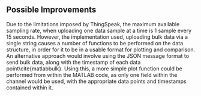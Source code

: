 ## Possible Improvements

Due to the limitations imposed by ThingSpeak, the maximum available sampling
rate, when uploading one data sample at a time is 1 sample every 15 seconds.
However, the implementation used, uploading bulk data via a single string causes
a number of functions to be performed on the data structure, in order for it to
be in a usable format for plotting and comparison. An alternative approach would
involve using the JSON message format to send bulk data, along with the
timestamp of each data point\cite{matlabbulk}. Using this, a more simple plot function could be
performed from within the MATLAB code, as only one field within the channel
would be used, with the appropriate data points and timestamps contained within
it.

